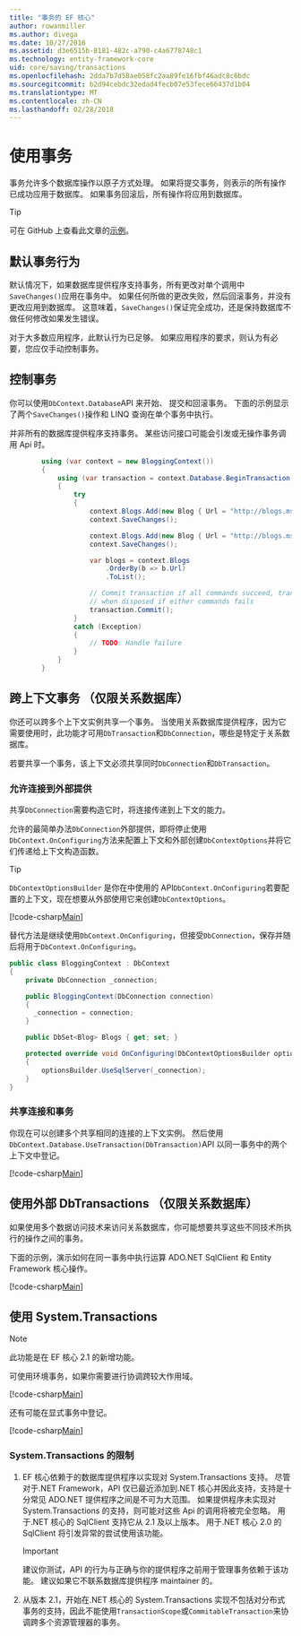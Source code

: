 ```yaml
---
title: "事务的 EF 核心"
author: rowanmiller
ms.author: divega
ms.date: 10/27/2016
ms.assetid: d3e6515b-8181-482c-a790-c4a6778748c1
ms.technology: entity-framework-core
uid: core/saving/transactions
ms.openlocfilehash: 2dda7b7d58ae058fc2aa89fe16fbf46adc8c6bdc
ms.sourcegitcommit: b2d94cebdc32edad4fecb07e53fece66437d1b04
ms.translationtype: MT
ms.contentlocale: zh-CN
ms.lasthandoff: 02/28/2018
---
```

# <a name="using-transactions"></a>使用事务

事务允许多个数据库操作以原子方式处理。 如果将提交事务，则表示的所有操作已成功应用于数据库。 如果事务回滚后，所有操作将应用到数据库。

> [!TIP]  
> 可在 GitHub 上查看此文章的[示例](https://github.com/aspnet/EntityFramework.Docs/tree/master/samples/core/Saving/Saving/Transactions/)。

## <a name="default-transaction-behavior"></a>默认事务行为

默认情况下，如果数据库提供程序支持事务，所有更改对单个调用中`SaveChanges()`应用在事务中。 如果任何所做的更改失败，然后回滚事务，并没有更改应用到数据库。 这意味着，`SaveChanges()`保证完全成功，还是保持数据库不做任何修改如果发生错误。

对于大多数应用程序，此默认行为已足够。 如果应用程序的要求，则认为有必要，您应仅手动控制事务。

## <a name="controlling-transactions"></a>控制事务

你可以使用`DbContext.Database`API 来开始、 提交和回滚事务。 下面的示例显示了两个`SaveChanges()`操作和 LINQ 查询在单个事务中执行。

并非所有的数据库提供程序支持事务。 某些访问接口可能会引发或无操作事务调用 Api 时。

<!-- [!code-csharp[Main](samples/core/Saving/Saving/Transactions/ControllingTransaction/Sample.cs?highlight=3,17,18,19)] -->
``` csharp
        using (var context = new BloggingContext())
        {
            using (var transaction = context.Database.BeginTransaction())
            {
                try
                {
                    context.Blogs.Add(new Blog { Url = "http://blogs.msdn.com/dotnet" });
                    context.SaveChanges();

                    context.Blogs.Add(new Blog { Url = "http://blogs.msdn.com/visualstudio" });
                    context.SaveChanges();

                    var blogs = context.Blogs
                        .OrderBy(b => b.Url)
                        .ToList();

                    // Commit transaction if all commands succeed, transaction will auto-rollback
                    // when disposed if either commands fails
                    transaction.Commit();
                }
                catch (Exception)
                {
                    // TODO: Handle failure
                }
            }
        }
```

## <a name="cross-context-transaction-relational-databases-only"></a>跨上下文事务 （仅限关系数据库）

你还可以跨多个上下文实例共享一个事务。 当使用关系数据库提供程序，因为它需要使用时，此功能才可用`DbTransaction`和`DbConnection`，哪些是特定于关系数据库。

若要共享一个事务，该上下文必须共享同时`DbConnection`和`DbTransaction`。

### <a name="allow-connection-to-be-externally-provided"></a>允许连接到外部提供

共享`DbConnection`需要构造它时，将连接传递到上下文的能力。

允许的最简单办法`DbConnection`外部提供，即将停止使用`DbContext.OnConfiguring`方法来配置上下文和外部创建`DbContextOptions`并将它们传递给上下文构造函数。

> [!TIP]  
> `DbContextOptionsBuilder` 是你在中使用的 API`DbContext.OnConfiguring`若要配置的上下文，现在想要从外部使用它来创建`DbContextOptions`。

[!code-csharp[Main](../../../samples/core/Saving/Saving/Transactions/SharingTransaction/Sample.cs?name=Context&highlight=3,4,5)]

替代方法是继续使用`DbContext.OnConfiguring`，但接受`DbConnection`，保存并随后将用于`DbContext.OnConfiguring`。

``` csharp
public class BloggingContext : DbContext
{
    private DbConnection _connection;

    public BloggingContext(DbConnection connection)
    {
      _connection = connection;
    }

    public DbSet<Blog> Blogs { get; set; }

    protected override void OnConfiguring(DbContextOptionsBuilder optionsBuilder)
    {
        optionsBuilder.UseSqlServer(_connection);
    }
}
```

### <a name="share-connection-and-transaction"></a>共享连接和事务

你现在可以创建多个共享相同的连接的上下文实例。 然后使用`DbContext.Database.UseTransaction(DbTransaction)`API 以同一事务中的两个上下文中登记。

[!code-csharp[Main](../../../samples/core/Saving/Saving/Transactions/SharingTransaction/Sample.cs?name=Transaction&highlight=1,2,3,7,16,23,24,25)]

## <a name="using-external-dbtransactions-relational-databases-only"></a>使用外部 DbTransactions （仅限关系数据库）

如果使用多个数据访问技术来访问关系数据库，你可能想要共享这些不同技术所执行的操作之间的事务。

下面的示例，演示如何在同一事务中执行运算 ADO.NET SqlClient 和 Entity Framework 核心操作。

[!code-csharp[Main](../../../samples/core/Saving/Saving/Transactions/ExternalDbTransaction/Sample.cs?name=Transaction&highlight=4,10,21,26,27,28)]

## <a name="using-systemtransactions"></a>使用 System.Transactions

> [!NOTE]  
> 此功能是在 EF 核心 2.1 的新增功能。

可使用环境事务，如果你需要进行协调跨较大作用域。

[!code-csharp[Main](../../../samples/core/Saving/Saving/Transactions/AmbientTransaction/Sample.cs?name=Transaction&highlight=1,24,25,26)]

还有可能在显式事务中登记。

[!code-csharp[Main](../../../samples/core/Saving/Saving/Transactions/CommitableTransaction/Sample.cs?name=Transaction&highlight=1,13,26,27,28)]

### <a name="limitations-of-systemtransactions"></a>System.Transactions 的限制  

1. EF 核心依赖于的数据库提供程序以实现对 System.Transactions 支持。 尽管对于.NET Framework，API 仅已最近添加到.NET 核心并因此支持，支持是十分常见 ADO.NET 提供程序之间是不可为大范围。 如果提供程序未实现对 System.Transactions 的支持，则可能对这些 Api 的调用将被完全忽略。 用于.NET 核心的 SqlClient 支持它从 2.1 及以上版本。 用于.NET 核心 2.0 的 SqlClient 将引发异常的尝试使用该功能。 

   > [!IMPORTANT]  
   > 建议你测试，API 的行为与正确与你的提供程序之前用于管理事务依赖于该功能。 建议如果它不联系数据库提供程序 maintainer 的。 

2. 从版本 2.1，开始在.NET 核心的 System.Transactions 实现不包括对分布式事务的支持，因此不能使用`TransactionScope`或`CommitableTransaction`来协调跨多个资源管理器的事务。 
